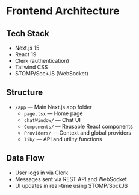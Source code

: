 # Frontend Architecture

## Tech Stack
- Next.js 15
- React 19
- Clerk (authentication)
- Tailwind CSS
- STOMP/SockJS (WebSocket)

## Structure
- `/app` — Main Next.js app folder
  - `page.tsx` — Home page
  - `chatWindow/` — Chat UI
  - `Components/` — Reusable React components
  - `Providers/` — Context and global providers
  - `lib/` — API and utility functions

## Data Flow
- User logs in via Clerk
- Messages sent via REST API and WebSocket
- UI updates in real-time using STOMP/SockJS
